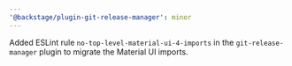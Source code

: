```yaml
---
'@backstage/plugin-git-release-manager': minor
---
```


Added ESLint rule `no-top-level-material-ui-4-imports` in the `git-release-manager` plugin to migrate the Material UI imports.
